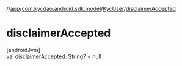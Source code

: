 //[app](../../../index.md)/[com.kycdao.android.sdk.model](../index.md)/[KycUser](index.md)/[disclaimerAccepted](disclaimer-accepted.md)

# disclaimerAccepted

[androidJvm]\
val [disclaimerAccepted](disclaimer-accepted.md): [String](https://kotlinlang.org/api/latest/jvm/stdlib/kotlin/-string/index.html)? = null
